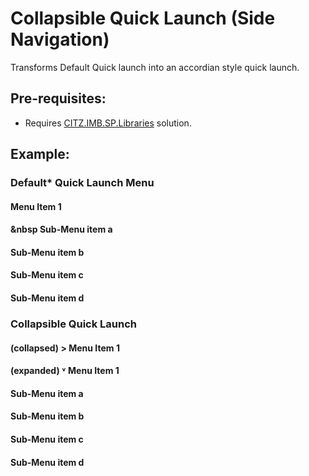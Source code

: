 # Collapsible Quick Launch (Side Navigation)
Transforms Default Quick launch into an accordian style quick launch.

## Pre-requisites:
- Requires [CITZ.IMB.SP.Libraries](../libraries) solution.

## Example:

### Default* Quick Launch Menu

 #### Menu Item 1
   #### &nbsp Sub-Menu item a
   #### Sub-Menu item b
   #### Sub-Menu item c
   #### Sub-Menu item d
   
### Collapsible Quick Launch

 #### (collapsed) > Menu Item 1
 
 #### (expanded) ˅ Menu Item 1
 ####                 Sub-Menu item a
 ####                 Sub-Menu item b
 ####                 Sub-Menu item c
 ####                 Sub-Menu item d

   
      
